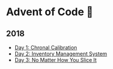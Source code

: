 # Advent of Code 🎄

## 2018

- [Day 1: Chronal Calibration](2018/01-chronal-calibration)
- [Day 2: Inventory Management System](2018/02-inventory-management-system)
- [Day 3: No Matter How You Slice It](2018/03-no-matter-how-you-slice-it)
